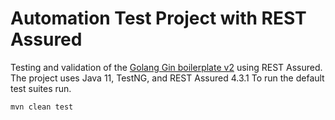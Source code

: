 # Automation Test Project with REST Assured

Testing and validation of the [Golang Gin boilerplate v2](https://api-coffee-testing.herokuapp.com/) using REST Assured.
The project uses Java 11, TestNG, and REST Assured 4.3.1
To run the default test suites run.
 
 `mvn clean test`
